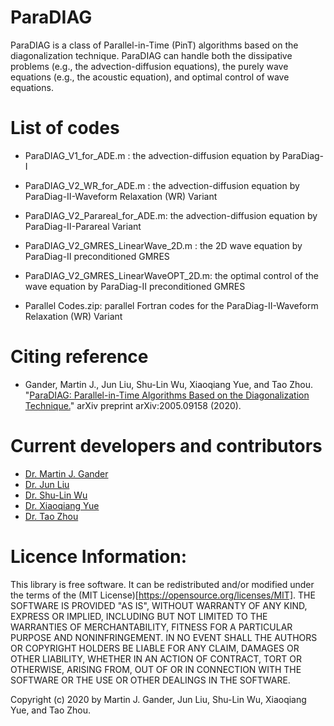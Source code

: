 # ParaDIAG
ParaDIAG is a class of Parallel-in-Time (PinT) algorithms based on the diagonalization technique. 
ParaDIAG can handle both the dissipative problems (e.g., the advection-diffusion equations),
the purely wave equations (e.g., the acoustic equation), and optimal control of wave equations.

# List of codes 
- ParaDIAG_V1_for_ADE.m : the advection-diffusion equation by ParaDiag-I 
- ParaDIAG_V2_WR_for_ADE.m : the advection-diffusion equation by ParaDiag-II-Waveform Relaxation (WR) Variant
- ParaDIAG_V2_Parareal_for_ADE.m: the advection-diffusion equation by ParaDiag-II-Parareal Variant
- ParaDIAG_V2_GMRES_LinearWave_2D.m : the 2D wave equation by ParaDiag-II preconditioned GMRES
- ParaDIAG_V2_GMRES_LinearWaveOPT_2D.m: the optimal control of the wave equation by ParaDiag-II preconditioned GMRES

- Parallel Codes.zip: parallel Fortran codes for the ParaDiag-II-Waveform Relaxation (WR) Variant

# Citing reference
- Gander, Martin J., Jun Liu, Shu-Lin Wu, Xiaoqiang Yue, and Tao Zhou. 
"[ParaDIAG: Parallel-in-Time Algorithms Based on the Diagonalization Technique.](https://arxiv.org/abs/2005.09158)" arXiv preprint arXiv:2005.09158 (2020).

# Current developers and contributors
- [Dr. Martin J. Gander](https://www.unige.ch/~gander/)
- [Dr. Jun Liu](https://junliu2050.github.io/)
- [Dr. Shu-Lin Wu](https://www.researchgate.net/profile/Shu_Lin_Wu)
- [Dr. Xiaoqiang Yue](https://scholar.google.com/citations?user=oMMBhwgAAAAJ&hl=en)
- [Dr. Tao Zhou](http://lsec.cc.ac.cn/~tzhou/)

# Licence Information: 

This library is free software. 
It can be redistributed and/or modified under the terms of the (MIT License)[https://opensource.org/licenses/MIT].
THE SOFTWARE IS PROVIDED "AS IS", WITHOUT WARRANTY OF ANY KIND, EXPRESS OR IMPLIED, 
INCLUDING BUT NOT LIMITED TO THE WARRANTIES OF MERCHANTABILITY, FITNESS FOR A PARTICULAR PURPOSE AND NONINFRINGEMENT. 
IN NO EVENT SHALL THE AUTHORS OR COPYRIGHT HOLDERS BE LIABLE FOR ANY CLAIM, DAMAGES OR OTHER LIABILITY, 
WHETHER IN AN ACTION OF CONTRACT, TORT OR OTHERWISE, ARISING FROM, OUT OF OR IN CONNECTION WITH THE SOFTWARE 
OR THE USE OR OTHER DEALINGS IN THE SOFTWARE.

Copyright (c) 2020 by Martin J. Gander, Jun Liu, Shu-Lin Wu, Xiaoqiang Yue, and Tao Zhou.
